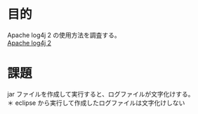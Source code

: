 # 目的
Apache log4j 2 の使用方法を調査する。  
[Apache log4j 2](https://logging.apache.org/log4j/2.x/)  

# 課題
jar ファイルを作成して実行すると、ログファイルが文字化けする。  
＊ eclipse から実行して作成したログファイルは文字化けしない  
